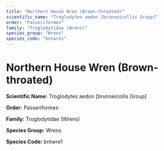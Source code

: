 ```yaml
---
title: "Northern House Wren (Brown-throated)"
scientific_name: "Troglodytes aedon [brunneicollis Group]"
order: "Passeriformes"
family: "Troglodytidae (Wrens)"
species_group: "Wrens"
species_code: "bntwre1"
---
```


# Northern House Wren (Brown-throated)

**Scientific Name:** Troglodytes aedon [brunneicollis Group]

**Order:** Passeriformes

**Family:** Troglodytidae (Wrens)

**Species Group:** Wrens

**Species Code:** bntwre1
